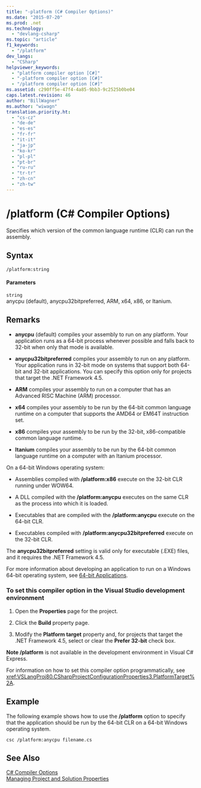```yaml
---
title: "-platform (C# Compiler Options)"
ms.date: "2015-07-20"
ms.prod: .net
ms.technology: 
  - "devlang-csharp"
ms.topic: "article"
f1_keywords: 
  - "/platform"
dev_langs: 
  - "CSharp"
helpviewer_keywords: 
  - "platform compiler option [C#]"
  - "-platform compiler option [C#]"
  - "/platform compiler option [C#]"
ms.assetid: c290ff5e-47f4-4a85-9bb3-9c2525b0be04
caps.latest.revision: 46
author: "BillWagner"
ms.author: "wiwagn"
translation.priority.ht: 
  - "cs-cz"
  - "de-de"
  - "es-es"
  - "fr-fr"
  - "it-it"
  - "ja-jp"
  - "ko-kr"
  - "pl-pl"
  - "pt-br"
  - "ru-ru"
  - "tr-tr"
  - "zh-cn"
  - "zh-tw"
---
```

# /platform (C# Compiler Options)
Specifies which version of the common language runtime (CLR) can run the assembly.  
  
## Syntax  
  
```console  
/platform:string  
```  
  
#### Parameters  
 `string`  
 anycpu (default), anycpu32bitpreferred, ARM, x64, x86, or Itanium.  
  
## Remarks  
  
-   **anycpu** (default) compiles your assembly to run on any platform. Your application runs as a 64-bit process whenever possible and falls back to 32-bit when only that mode is available.  
  
-   **anycpu32bitpreferred** compiles your assembly to run on any platform. Your application runs in 32-bit mode on systems that support both 64-bit and 32-bit applications. You can specify this option only for projects that target the .NET Framework 4.5.  
  
-   **ARM** compiles your assembly to run on a computer that has an Advanced RISC Machine (ARM) processor.  
  
-   **x64** compiles your assembly to be run by the 64-bit common language runtime on a computer that supports the AMD64 or EM64T instruction set.  
  
-   **x86** compiles your assembly to be run by the 32-bit, x86-compatible common language runtime.  
  
-   **Itanium** compiles your assembly to be run by the 64-bit common language runtime on a computer with an Itanium processor.  
  
 On a 64-bit Windows operating system:  
  
-   Assemblies compiled with **/platform:x86** execute on the 32-bit CLR running under WOW64.  
  
-   A DLL compiled with the **/platform:anycpu** executes on the same CLR as the process into which it is loaded.  
  
-   Executables that are compiled with the **/platform:anycpu** execute on the 64-bit CLR.  
  
-   Executables compiled with **/platform:anycpu32bitpreferred** execute on the 32-bit CLR.  
  
 The **anycpu32bitpreferred** setting is valid only for executable (.EXE) files, and it requires the .NET Framework 4.5.  
  
 For more information about developing an application to run on a Windows 64-bit operating system, see [64-bit Applications](https://msdn.microsoft.com/library/ms241064).  
  
### To set this compiler option in the Visual Studio development environment  
  
1.  Open the **Properties** page for the project.  
  
2.  Click the **Build** property page.  
  
3.  Modify the **Platform target** property and, for projects that target the .NET Framework 4.5, select or clear the **Prefer 32-bit** check box.  
  
 **Note /platform** is not available in the development environment in Visual C# Express.  
  
 For information on how to set this compiler option programmatically, see <xref:VSLangProj80.CSharpProjectConfigurationProperties3.PlatformTarget%2A>.  
  
## Example  
 The following example shows how to use the **/platform** option to specify that the application should be run by the 64-bit CLR on a 64-bit Windows operating system.  
  
```console  
csc /platform:anycpu filename.cs  
```  
  
## See Also  
 [C# Compiler Options](index.md)   
 [Managing Project and Solution Properties](/visualstudio/ide/managing-project-and-solution-properties)
